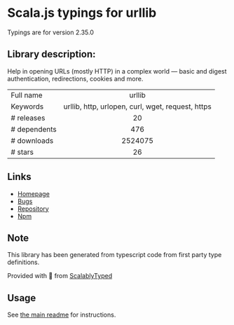 
# Scala.js typings for urllib

Typings are for version 2.35.0

## Library description:
Help in opening URLs (mostly HTTP) in a complex world — basic and digest authentication, redirections, cookies and more.

|                    |                 |
| ------------------ | :-------------: |
| Full name          | urllib |
| Keywords           | urllib, http, urlopen, curl, wget, request, https |
| # releases         | 20 |
| # dependents       | 476 |
| # downloads        | 2524075 |
| # stars            | 26 |

## Links
- [Homepage](https://github.com/node-modules/urllib)
- [Bugs](https://github.com/node-modules/urllib/issues)
- [Repository](https://github.com/node-modules/urllib)
- [Npm](https://www.npmjs.com/package/urllib)
    


## Note
This library has been generated from typescript code from first party type definitions.

Provided with :purple_heart: from [ScalablyTyped](https://github.com/oyvindberg/ScalablyTyped)

## Usage
See [the main readme](../../readme.md) for instructions.


